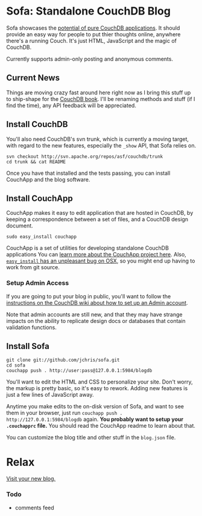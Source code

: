 # Sofa: Standalone CouchDB Blog

Sofa showcases the [potential of pure CouchDB applications](http://jchris.mfdz.com/code/2008/10/standalone_applications_with_co). It should provide an easy way for people to put thier thoughts online, anywhere there's a running Couch. It's just HTML, JavaScript and the magic of CouchDB.

Currently supports admin-only posting and anonymous comments.

## Current News

Things are moving crazy fast around here right now as I bring this stuff up to ship-shape for the [CouchDB book](http://books.couchdb.org). I'll be renaming methods and stuff (if I find the time), any API feedback will be appreciated.

## Install CouchDB

You'll also need CouchDB's svn trunk, which is currently a moving target, with regard to the new features, especially the `_show` API, that Sofa relies on.

    svn checkout http://svn.apache.org/repos/asf/couchdb/trunk
    cd trunk && cat README

Once you have that installed and the tests passing, you can install CouchApp
and the blog software. 

## Install CouchApp

CouchApp makes it easy to edit application that are hosted in CouchDB, by keeping a correspondence between a set of files, and a CouchDB design document.

    sudo easy_install couchapp

CouchApp is a set of utilities for developing standalone CouchDB applications You can [learn more about the CouchApp project here](http://github.com/jchris/couchapp/tree/master). Also, [`easy_install` has an unpleasant bug on OSX](http://mail.python.org/pipermail/pythonmac-sig/2008-October/020567.html), so you might end up having to work from git source.


### Setup Admin Access

If you are going to put your blog in public, you'll want to follow the [instructions on the CouchDB wiki about how to set up an Admin account](http://wiki.apache.org/couchdb/Setting_up_an_Admin_account).

Note that admin accounts are still new, and that they may have strange impacts on the ability to replicate design docs or databases that contain validation functions.

## Install Sofa

    git clone git://github.com/jchris/sofa.git
    cd sofa
    couchapp push . http://user:pass@127.0.0.1:5984/blogdb 
  
You'll want to edit the HTML and CSS to personalize your site. Don't worry, the markup is pretty basic, so it's easy to rework. Adding new features is just a few lines of JavaScript away.

Anytime you make edits to the on-disk version of Sofa, and want to see them in your browser, just run `couchapp push . http://127.0.0.1:5984/blogdb` again. **You probably want to setup your `.couchapprc` file.** You should read the CouchApp readme to learn about that.

You can customize the blog title and other stuff in the `blog.json` file.

# Relax

[Visit your new blog.](http://127.0.0.1:5984/blogdb/_design/sofa/_list/index/recent-posts?descending=true&limit=5)


### Todo

 * comments feed
